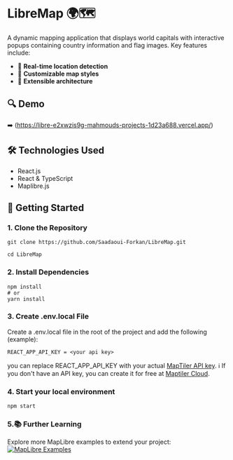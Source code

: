 # LibreMap 🌍🗺️
A dynamic mapping application that displays world capitals with interactive popups containing country information and flag images. Key features include:
- 📍 **Real-time location detection** 
- 🎨 **Customizable map styles** 
- 🚀 **Extensible architecture** 
## 🔍 Demo  
➡️ (https://libre-e2xwzis9g-mahmouds-projects-1d23a688.vercel.app/)

## 🛠️ Technologies Used

- React.js
- React & TypeScript
- Maplibre.js

## 🚀 Getting Started

### 1. Clone the Repository
```
git clone https://github.com/Saadaoui-Forkan/LibreMap.git

cd LibreMap
```

### 2. Install Dependencies
```
npm install
# or
yarn install
```
### 3. Create .env.local File
Create a .env.local file in the root of the project and add the following (example):
```
REACT_APP_API_KEY = <your api key>
```
you can replace REACT_APP_API_KEY with your actual [MapTiler API key](https://cloud.maptiler.com/auth/widget?next=https://cloud.maptiler.com/account/keys/).
ℹ️ If you don't have an API key, you can create it for free at [Maptiler Cloud](https://www.maptiler.com/cloud/).

### 4. Start your local environment
```
npm start
```

### 5.📚 Further Learning  
Explore more MapLibre examples to extend your project:  
[![MapLibre Examples](https://img.shields.io/badge/🔎-MapLibre_Examples-1DA1F2?style=flat)](https://maplibre.org/maplibre-gl-js/docs/examples/)